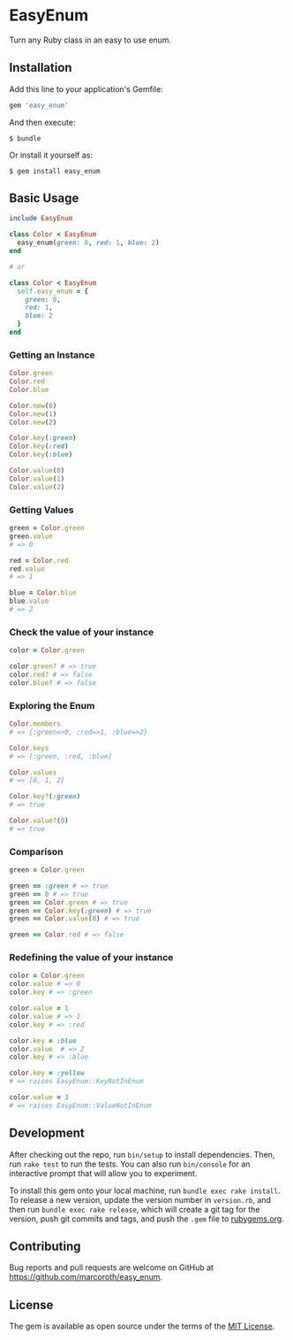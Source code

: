 # EasyEnum

Turn any Ruby class in an easy to use enum.

## Installation

Add this line to your application's Gemfile:

```ruby
gem 'easy_enum'
```

And then execute:

    $ bundle

Or install it yourself as:

    $ gem install easy_enum

## Basic Usage

```ruby
include EasyEnum

class Color < EasyEnum
  easy_enum(green: 0, red: 1, blue: 2)
end

# or

class Color < EasyEnum
  self.easy_enum = {
    green: 0,
    red: 1,
    blue: 2
  }
end

```

### Getting an Instance

```ruby
Color.green
Color.red
Color.blue

Color.new(0)
Color.new(1)
Color.new(2)

Color.key(:green)
Color.key(:red)
Color.key(:blue)

Color.value(0)
Color.value(1)
Color.value(2)

```

### Getting Values

```ruby
green = Color.green
green.value
# => 0

red = Color.red
red.value
# => 1

blue = Color.blue
blue.value
# => 2

```

### Check the value of your instance

```ruby
color = Color.green

color.green? # => true
color.red? # => false
color.blue? # => false

```

### Exploring the Enum

```ruby
Color.members
# => {:green=>0, :red=>1, :blue=>2}

Color.keys
# => [:green, :red, :blue]

Color.values
# => [0, 1, 2]

Color.key?(:green)
# => true

Color.value?(0)
# => true

```


### Comparison

```ruby
green = Color.green

green == :green # => true
green == 0 # => true
green == Color.green # => true
green == Color.key(:green) # => true
green == Color.value(0) # => true

green == Color.red # => false

```


### Redefining the value of your instance

```ruby
color = Color.green
color.value # => 0
color.key # => :green

color.value = 1
color.value # => 1
color.key # => :red

color.key = :blue
color.value  # => 2
color.key # => :blue

color.key = :yellow
# => raises EasyEnum::KeyNotInEnum

color.value = 3
# => raises EasyEnum::ValueNotInEnum

```


## Development

After checking out the repo, run `bin/setup` to install dependencies. Then, run `rake test` to run the tests. You can also run `bin/console` for an interactive prompt that will allow you to experiment.

To install this gem onto your local machine, run `bundle exec rake install`. To release a new version, update the version number in `version.rb`, and then run `bundle exec rake release`, which will create a git tag for the version, push git commits and tags, and push the `.gem` file to [rubygems.org](https://rubygems.org).

## Contributing

Bug reports and pull requests are welcome on GitHub at https://github.com/marcoroth/easy_enum.

## License

The gem is available as open source under the terms of the [MIT License](https://opensource.org/licenses/MIT).
